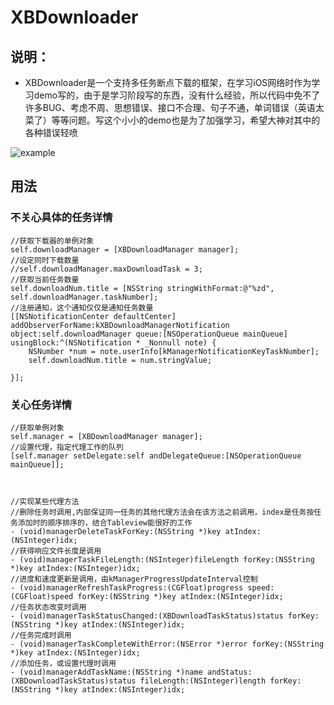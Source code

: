 # XBDownloader

## 说明：
- XBDownloader是一个支持多任务断点下载的框架，在学习iOS网络时作为学习demo写的，由于是学习阶段写的东西，没有什么经验，所以代码中免不了许多BUG、考虑不周、思想错误、接口不合理、句子不通，单词错误（英语太菜了）等等问题。写这个小小的demo也是为了加强学习，希望大神对其中的各种错误轻喷

![example](http://i4.buimg.com/d4c02af1488f3a46.png)

## 用法
### 不关心具体的任务详情

```objc
//获取下载器的单例对象
self.downloadManager = [XBDownloadManager manager];
//设定同时下载数量
//self.downloadManager.maxDownloadTask = 3;
//获取当前任务数量
self.downloadNum.title = [NSString stringWithFormat:@"%zd", self.downloadManager.taskNumber];
//注册通知，这个通知仅仅是通知任务数量
[[NSNotificationCenter defaultCenter] addObserverForName:kXBDownloadManagerNotification object:self.downloadManager queue:[NSOperationQueue mainQueue] usingBlock:^(NSNotification * _Nonnull note) {
    NSNumber *num = note.userInfo[kManagerNotificationKeyTaskNumber];
    self.downloadNum.title = num.stringValue;
        
}];

```

### 关心任务详情

```objc
//获取单例对象
self.manager = [XBDownloadManager manager];
//设置代理，指定代理工作的队列
[self.manager setDelegate:self andDelegateQueue:[NSOperationQueue mainQueue]];



//实现某些代理方法
//删除任务时调用,内部保证同一任务的其他代理方法会在该方法之前调用，index是任务按任务添加时的顺序排序的，结合Tableview能很好的工作
- (void)managerDeleteTaskForKey:(NSString *)key atIndex:(NSInteger)idx;
//获得响应文件长度是调用
- (void)managerTaskFileLength:(NSInteger)fileLength forKey:(NSString *)key atIndex:(NSInteger)idx;
//进度和速度更新是调用，由kManagerProgressUpdateInterval控制
- (void)managerRefreshTaskProgress:(CGFloat)progress speed:(CGFloat)speed forKey:(NSString *)key atIndex:(NSInteger)idx;
//任务状态改变时调用
- (void)managerTaskStatusChanged:(XBDownloadTaskStatus)status forKey:(NSString *)key atIndex:(NSInteger)idx;
//任务完成时调用
- (void)managerTaskCompleteWithError:(NSError *)error forKey:(NSString *)key atIndex:(NSInteger)idx;
//添加任务，或设置代理时调用
- (void)managerAddTaskName:(NSString *)name andStatus:(XBDownloadTaskStatus)status fileLength:(NSInteger)length forKey:(NSString *)key atIndex:(NSInteger)idx;

```
